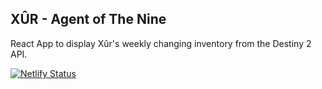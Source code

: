 ## XÛR - Agent of The Nine

React App to display Xûr's weekly changing inventory from the Destiny 2 API.

[![Netlify Status](https://api.netlify.com/api/v1/badges/fb046945-8409-4d47-b489-76da3119395e/deploy-status)](https://app.netlify.com/sites/xur-agentofthenine/deploys)
